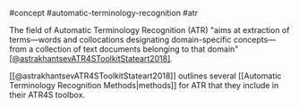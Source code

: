 #concept #automatic-terminology-recognition #atr

The field of Automatic Terminology Recognition (ATR) "aims at extraction of terms—words and collocations designating domain-specific concepts—from a collection of text documents belonging to that domain" [[@astrakhantsevATR4SToolkitStateart2018]](854).

[[@astrakhantsevATR4SToolkitStateart2018]] outlines several [[Automatic Terminology Recognition Methods|methods]] for ATR that they include in their ATR4S toolbox. 